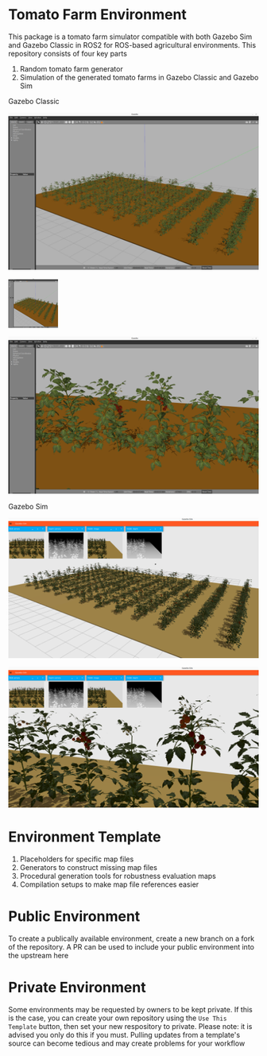 # Tomato Farm Environment
This package is a tomato farm simulator compatible with both Gazebo Sim and Gazebo Classic in ROS2 for ROS-based agricultural environments. This repository consists of four key parts

1) Random tomato farm generator
2) Simulation of the generated tomato farms in Gazebo Classic and Gazebo Sim

Gazebo Classic 

![Gazebo Classic - Tomato Farm Entire Field](docs/GazeboClassic_Farm01.png?raw=true )

<img src="docs/GazeboClassic_Farm01.png" width="100" height="100">

![Gazebo Classic - Tomato Farm Close-up View](docs/GazeboClassic_Farm02.png?raw=true )

Gazebo Sim

![Gazebo Sim - Tomato Farm Entire Field](docs/GazeboSim_Farm01.png?raw=true )

![Gazebo Sim - Tomato Farm Close-up View](docs/GazeboSim_Farm02.png?raw=true )

# Environment Template
1) Placeholders for specific map files
2) Generators to construct missing map files
3) Procedural generation tools for robustness evaluation maps
4) Compilation setups to make map file references easier

# Public Environment
To create a publically available environment, create a new branch on a fork of the repository. A PR can be used to include your public environment into the upstream here

# Private Environment
Some environments may be requested by owners to be kept private. If this is the case, you can create your own repository using the `Use This Template` button, then set your new respository to private. Please note: it is advised you only do this if you must. Pulling updates from a template's source can become tedious and may create problems for your workflow

